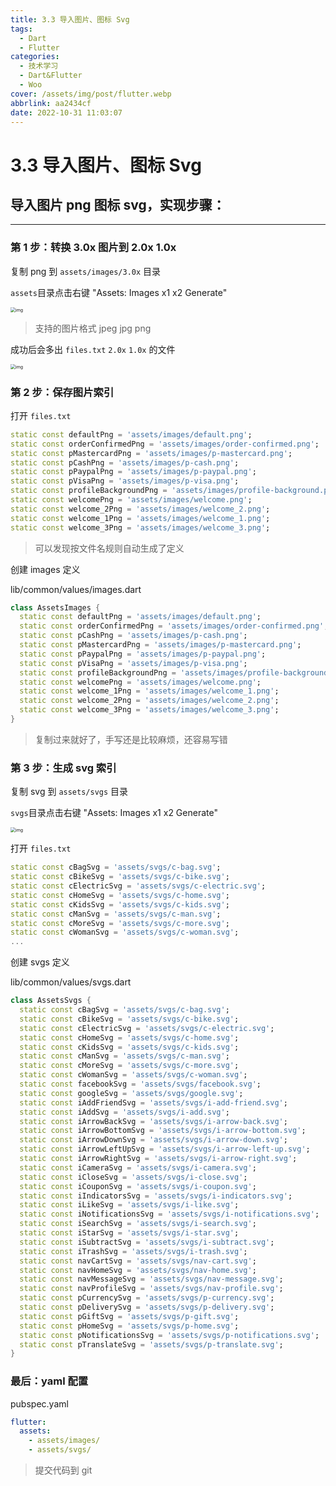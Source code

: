 ```yaml
---
title: 3.3 导入图片、图标 Svg
tags:
  - Dart
  - Flutter
categories:
  - 技术学习
  - Dart&Flutter
  - Woo
cover: /assets/img/post/flutter.webp
abbrlink: aa2434cf
date: 2022-10-31 11:03:07
---
```


# 3.3 导入图片、图标 Svg

## 导入图片 png 图标 svg，实现步骤：

---

### 第 1 步：转换 3.0x 图片到 2.0x 1.0x

复制 png 到 `assets/images/3.0x` 目录

`assets`目录点击右键 "Assets: Images x1 x2 Generate"

<img src="https://ducafecat.oss-cn-beijing.aliyuncs.com/podcast/image_SjgFfemaIW.png" alt="img" style="zoom: 50%;" />

> 支持的图片格式 jpeg jpg png

成功后会多出 `files.txt` `2.0x` `1.0x` 的文件

<img src="https://ducafecat.oss-cn-beijing.aliyuncs.com/podcast/image_oGZpOVTZoC.png" alt="img" style="zoom:50%;" />

### 第 2 步：保存图片索引

打开 `files.txt`

```dart
static const defaultPng = 'assets/images/default.png';
static const orderConfirmedPng = 'assets/images/order-confirmed.png';
static const pMastercardPng = 'assets/images/p-mastercard.png';
static const pCashPng = 'assets/images/p-cash.png';
static const pPaypalPng = 'assets/images/p-paypal.png';
static const pVisaPng = 'assets/images/p-visa.png';
static const profileBackgroundPng = 'assets/images/profile-background.png';
static const welcomePng = 'assets/images/welcome.png';
static const welcome_2Png = 'assets/images/welcome_2.png';
static const welcome_1Png = 'assets/images/welcome_1.png';
static const welcome_3Png = 'assets/images/welcome_3.png';
```

> 可以发现按文件名规则自动生成了定义

创建 images 定义

lib/common/values/images.dart

```dart
class AssetsImages {
  static const defaultPng = 'assets/images/default.png';
  static const orderConfirmedPng = 'assets/images/order-confirmed.png';
  static const pCashPng = 'assets/images/p-cash.png';
  static const pMastercardPng = 'assets/images/p-mastercard.png';
  static const pPaypalPng = 'assets/images/p-paypal.png';
  static const pVisaPng = 'assets/images/p-visa.png';
  static const profileBackgroundPng = 'assets/images/profile-background.png';
  static const welcomePng = 'assets/images/welcome.png';
  static const welcome_1Png = 'assets/images/welcome_1.png';
  static const welcome_2Png = 'assets/images/welcome_2.png';
  static const welcome_3Png = 'assets/images/welcome_3.png';
}
```

> 复制过来就好了，手写还是比较麻烦，还容易写错

### 第 3 步：生成 svg 索引

复制 svg 到 `assets/svgs` 目录

`svgs`目录点击右键 "Assets: Images x1 x2 Generate"

<img src="https://ducafecat.oss-cn-beijing.aliyuncs.com/podcast/image__taYsEOVuK.png" alt="img" style="zoom:50%;" />

打开 `files.txt`

```dart
static const cBagSvg = 'assets/svgs/c-bag.svg';
static const cBikeSvg = 'assets/svgs/c-bike.svg';
static const cElectricSvg = 'assets/svgs/c-electric.svg';
static const cHomeSvg = 'assets/svgs/c-home.svg';
static const cKidsSvg = 'assets/svgs/c-kids.svg';
static const cManSvg = 'assets/svgs/c-man.svg';
static const cMoreSvg = 'assets/svgs/c-more.svg';
static const cWomanSvg = 'assets/svgs/c-woman.svg';
...
```

创建 svgs 定义

lib/common/values/svgs.dart

```dart
class AssetsSvgs {
  static const cBagSvg = 'assets/svgs/c-bag.svg';
  static const cBikeSvg = 'assets/svgs/c-bike.svg';
  static const cElectricSvg = 'assets/svgs/c-electric.svg';
  static const cHomeSvg = 'assets/svgs/c-home.svg';
  static const cKidsSvg = 'assets/svgs/c-kids.svg';
  static const cManSvg = 'assets/svgs/c-man.svg';
  static const cMoreSvg = 'assets/svgs/c-more.svg';
  static const cWomanSvg = 'assets/svgs/c-woman.svg';
  static const facebookSvg = 'assets/svgs/facebook.svg';
  static const googleSvg = 'assets/svgs/google.svg';
  static const iAddFriendSvg = 'assets/svgs/i-add-friend.svg';
  static const iAddSvg = 'assets/svgs/i-add.svg';
  static const iArrowBackSvg = 'assets/svgs/i-arrow-back.svg';
  static const iArrowBottomSvg = 'assets/svgs/i-arrow-bottom.svg';
  static const iArrowDownSvg = 'assets/svgs/i-arrow-down.svg';
  static const iArrowLeftUpSvg = 'assets/svgs/i-arrow-left-up.svg';
  static const iArrowRightSvg = 'assets/svgs/i-arrow-right.svg';
  static const iCameraSvg = 'assets/svgs/i-camera.svg';
  static const iCloseSvg = 'assets/svgs/i-close.svg';
  static const iCouponSvg = 'assets/svgs/i-coupon.svg';
  static const iIndicatorsSvg = 'assets/svgs/i-indicators.svg';
  static const iLikeSvg = 'assets/svgs/i-like.svg';
  static const iNotificationsSvg = 'assets/svgs/i-notifications.svg';
  static const iSearchSvg = 'assets/svgs/i-search.svg';
  static const iStarSvg = 'assets/svgs/i-star.svg';
  static const iSubtractSvg = 'assets/svgs/i-subtract.svg';
  static const iTrashSvg = 'assets/svgs/i-trash.svg';
  static const navCartSvg = 'assets/svgs/nav-cart.svg';
  static const navHomeSvg = 'assets/svgs/nav-home.svg';
  static const navMessageSvg = 'assets/svgs/nav-message.svg';
  static const navProfileSvg = 'assets/svgs/nav-profile.svg';
  static const pCurrencySvg = 'assets/svgs/p-currency.svg';
  static const pDeliverySvg = 'assets/svgs/p-delivery.svg';
  static const pGiftSvg = 'assets/svgs/p-gift.svg';
  static const pHomeSvg = 'assets/svgs/p-home.svg';
  static const pNotificationsSvg = 'assets/svgs/p-notifications.svg';
  static const pTranslateSvg = 'assets/svgs/p-translate.svg';
}
```

### 最后：yaml 配置

pubspec.yaml

```yaml
flutter:
  assets:
    - assets/images/
    - assets/svgs/
```

> 提交代码到 git

